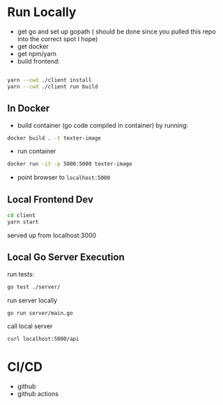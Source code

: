 

# Run Locally
- get go and set up gopath ( should be done since you pulled this repo into the correct spot I hope)
- get docker
- get npm/yarn
- build frontend:
```bash

yarn --cwd ./client install
yarn --cwd ./client run build  
```

## In Docker

- build container (go code compiled in container) by running: 
```bash
docker build . -t texter-image
```
- run container
```bash
docker run -it -p 5000:5000 texter-image
```
- point browser to `localhost:5000`

## Local Frontend Dev
```bash
cd client 
yarn start
```
served up from localhost:3000

## Local Go Server Execution
run tests:
```bash
go test ./server/
```

run server locally
```bash
go run server/main.go
```

call local server
```bash
curl localhost:5000/api
```

# CI/CD
- github
- github actions